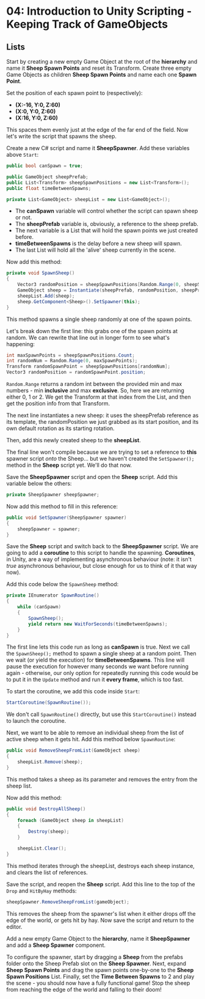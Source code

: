 # 04: Introduction to Unity Scripting - Keeping Track of GameObjects

## Lists

Start by creating a new empty Game Object at the root of the **hierarchy** and name it **Sheep Spawn Points** and reset its Transform. Create three empty Game Objects as children **Sheep Spawn Points** and name each one **Spawn Point**.

Set the position of each spawn point to (respectively):

- **(X:-16, Y:0, Z:60)**
- **(X:0, Y:0, Z:60)**
- **(X:16, Y:0, Z:60)**

This spaces them evenly just at the edge of the far end of the field. Now let's write the script that spawns the sheep.

Create a new C# script and name it **SheepSpawner**. Add these variables above `Start`:

```csharp
public bool canSpawn = true; 

public GameObject sheepPrefab; 
public List<Transform> sheepSpawnPositions = new List<Transform>(); 
public float timeBetweenSpawns; 

private List<GameObject> sheepList = new List<GameObject>(); 
```

- The **canSpawn** variable will control whether the script can spawn sheep or not. 
- The **sheepPrefab** variable is, obviously, a reference to the sheep prefab. 
- The next variable is a List that will hold the spawn points we just created before. 
- **timeBetweenSpawns** is the delay before a new sheep will spawn.
- The last List will hold all the 'alive' sheep currently in the scene.

Now add this method:

```csharp
private void SpawnSheep()
{
    Vector3 randomPosition = sheepSpawnPositions[Random.Range(0, sheepSpawnPositions.Count)].position; 
    GameObject sheep = Instantiate(sheepPrefab, randomPosition, sheepPrefab.transform.rotation); 
    sheepList.Add(sheep); 
    sheep.GetComponent<Sheep>().SetSpawner(this); 
}
```

This method spawns a single sheep randomly at one of the spawn points.

Let's break down the first line: this grabs one of the spawn points at random. We can rewrite that line out in longer form to see what's happening:

```csharp
int maxSpawnPoints = sheepSpawnPositions.Count;
int randomNum = Random.Range(0, maxSpawnPoints);
Transform randomSpawnPoint = sheepSpawnPositions[randomNum];
Vector3 randomPosition = randomSpawnPoint.position; 
```

`Random.Range` returns a random int between the provided min and max numbers - min **inclusive** and max **exclusive**. So, here we are returning either 0, 1 or 2. We get the Transform at that index from the List, and then get the position info from that Transform.

The next line instantiates a new sheep: it uses the sheepPrefab reference as its template, the randomPosition we just grabbed as its start position, and its own default rotation as its starting rotation.

Then, add this newly created sheep to the **sheepList**.

The final line won't compile because we are trying to set a reference to **this** spawner script *onto* the Sheep... but we haven't created the `SetSpawner();` method in the **Sheep** script yet. We'll do that now.

Save the **SheepSpawner** script and open the **Sheep** script. Add this variable below the others:

```csharp
private SheepSpawner sheepSpawner;
```

Now add this method to fill in this reference:

```csharp
public void SetSpawner(SheepSpawner spawner)
{
    sheepSpawner = spawner;
}
```

Save the **Sheep** script and switch back to the **SheepSpawner** script. We are going to add a **coroutine** to this script to handle the spawning. **Coroutines**, in Unity, are a way of implementing asynchronous behaviour (note: it isn't *true* asynchronous behaviour, but close enough for us to think of it that way now).

Add this code below the `SpawnSheep` method:

```csharp
private IEnumerator SpawnRoutine() 
{
    while (canSpawn) 
    {
        SpawnSheep(); 
        yield return new WaitForSeconds(timeBetweenSpawns); 
    }
}
```

The first line lets this code run as long as **canSpawn** is true. Next we call the `SpawnSheep();` method to spawn a single sheep at a random point. Then we wait (or yield the execution) for **timeBetweenSpawns**. This line will pause the execution for however many seconds we want before running again - otherwise, our only option for repeatedly running this code would be to put it in the `Update` method and run it **every frame**, which is too fast.

To start the coroutine, we add this code inside `Start`:

```csharp
StartCoroutine(SpawnRoutine());
```

We don't call `SpawnRoutine()` directly, but use this `StartCoroutine()` instead to launch the coroutine.

Next, we want to be able to remove an individual sheep from the list of active sheep when it gets hit. Add this method below `SpawnRoutine`:

```csharp
public void RemoveSheepFromList(GameObject sheep)
{
    sheepList.Remove(sheep);
}
```

This method takes a sheep as its parameter and removes the entry from the sheep list.

Now add this method:

```csharp
public void DestroyAllSheep()
{
    foreach (GameObject sheep in sheepList)
    {
        Destroy(sheep);
    }

    sheepList.Clear();
}
```

This method iterates through the sheepList, destroys each sheep instance, and clears the list of references.

Save the script, and reopen the **Sheep** script. Add this line to the top of the `Drop` and `HitByHay` methods:

```csharp
sheepSpawner.RemoveSheepFromList(gameObject);
```

This removes the sheep from the spawner's list when it either drops off the edge of the world, or gets hit by hay. Now save the script and return to the editor.

Add a new empty Game Object to the **hierarchy**, name it **SheepSpawner** and add a **Sheep Spawner** component.

To configure the spawner, start by dragging a **Sheep** from the prefabs folder onto the Sheep Prefab slot on the **Sheep Spawner**. Next, expand **Sheep Spawn Points** and drag the spawn points one-by-one to the **Sheep Spawn Positions** List. Finally, set the **Time Between Spawns** to 2 and play the scene - you should now have a fully functional game! Stop the sheep from reaching the edge of the world and falling to their doom!
